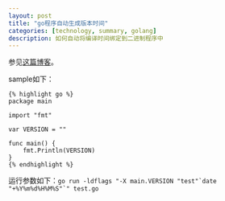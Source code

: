 ```yaml
---
layout: post
title: "go程序自动生成版本时间"
categories: [technology, summary, golang]
description: 如何自动将编译时间绑定到二进制程序中
---
```


参见[这篇博客][source_blog]。

sample如下：

	{% highlight go %}
	package main
	
	import "fmt"
	
	var VERSION = ""
	
	func main() {
		fmt.Println(VERSION)
	}
	{% endhighlight %}
	
运行参数如下：``go run -ldflags "-X main.VERSION "test"`date "+%Y%m%d%H%M%S"`" test.go``


[source_blog]:http://www.atatus.com/blog/golang-auto-build-versioning/